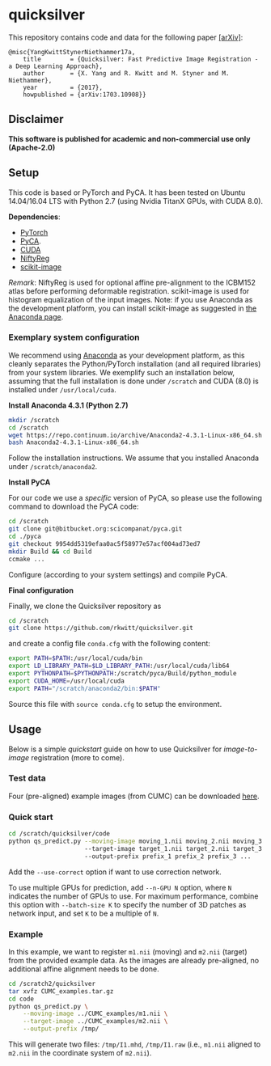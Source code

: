 # quicksilver
This repository contains code and data for the following paper [[arXiv]](https://arxiv.org/abs/1703.10908):

```
@misc{YangKwittStynerNiethammer17a,
    title        = {Quicksilver: Fast Predictive Image Registration - a Deep Learning Approach},
    author       = {X. Yang and R. Kwitt and M. Styner and M. Niethammer},
    year         = {2017},
    howpublished = {arXiv:1703.10908}}
```


## Disclaimer
**This software is published for academic and non-commercial use only (Apache-2.0)**

## Setup
This code is based or PyTorch and PyCA. It has been tested on Ubuntu 14.04/16.04 LTS with Python 2.7 (using Nvidia TitanX GPUs, with CUDA 8.0).

**Dependencies**:
* [PyTorch](http://pytorch.org/)
* [PyCA](https://bitbucket.org/scicompanat/pyca).
* [CUDA](https://developer.nvidia.com/cuda-downloads)
* [NiftyReg](https://sourceforge.net/projects/niftyreg/)
* [scikit-image](http://scikit-image.org)

*Remark*: NiftyReg is used for optional affine pre-alignment to the ICBM152 atlas before performing deformable registration. scikit-image is used for histogram equalization of the input images. Note: if you use Anaconda as the development platform, you can install scikit-image as suggested in [the Anaconda page](https://anaconda.org/anaconda/scikit-image).

### Exemplary system configuration

We recommend using [Anaconda](https://www.continuum.io/) as your development platform, as this cleanly separates the Python/PyTorch installation (and all required libraries) from your system libraries. We exemplify such an installation below, assuming that the full installation is done under `/scratch` and CUDA (8.0) is installed under `/usr/local/cuda`.

**Install Anaconda 4.3.1 (Python 2.7)**
```bash
mkdir /scratch
cd /scratch
wget https://repo.continuum.io/archive/Anaconda2-4.3.1-Linux-x86_64.sh
bash Anaconda2-4.3.1-Linux-x86_64.sh
```
Follow the installation instructions. We assume that you installed
Anaconda under `/scratch/anaconda2`.

**Install PyCA**

For our code we use a *specific* version of PyCA, so please use the following command to download the PyCA code:
```bash
cd /scratch
git clone git@bitbucket.org:scicompanat/pyca.git
cd ./pyca
git checkout 9954dd5319efaa0ac5f58977e57acf004ad73ed7
mkdir Build && cd Build
ccmake ...
```
Configure (according to your system settings) and compile PyCA.

**Final configuration**

Finally, we clone the Quicksilver repository as
```bash
cd /scratch
git clone https://github.com/rkwitt/quicksilver.git
```
and create a config file `conda.cfg` with the following content:
```bash
export PATH=$PATH:/usr/local/cuda/bin
export LD_LIBRARY_PATH=$LD_LIBRARY_PATH:/usr/local/cuda/lib64
export PYTHONPATH=$PYTHONPATH:/scratch/pyca/Build/python_module
export CUDA_HOME=/usr/local/cuda
export PATH="/scratch/anaconda2/bin:$PATH"
```
Source this file with `source conda.cfg` to setup the environment.

## Usage

Below is a simple *quickstart* guide on how to use Quicksilver for
*image-to-image* registration (more to come).

### Test data

Four (pre-aligned) example images (from CUMC) can be downloaded [here](https://drive.google.com/open?id=0BxHF82gaPzgSN0IwMnpXTHNibWc).

### Quick start
```bash
cd /scratch/quicksilver/code
python qs_predict.py --moving-image moving_1.nii moving_2.nii moving_3.nii ...
                     --target-image target_1.nii target_2.nii target_3.nii ...
		             --output-prefix prefix_1 prefix_2 prefix_3 ...
```
Add the ``--use-correct`` option if want to use correction network.

To use multiple GPUs for prediction, add ``--n-GPU N`` option, where ``N`` indicates the number of GPUs to use. For maximum performance, combine this option with ``--batch-size K`` to specify the number of 3D patches as network input, and set ``K`` to be a multiple of ``N``.

### Example

In this example, we want to register `m1.nii` (moving) and `m2.nii` (target) from the provided example data. As the images are already pre-aligned, no
additional affine alignment needs to be done.

```bash
cd /scratch2/quicksilver
tar xvfz CUMC_examples.tar.gz
cd code
python qs_predict.py \
    --moving-image ../CUMC_examples/m1.nii \
    --target-image ../CUMC_examples/m2.nii \
    --output-prefix /tmp/
```
This will generate two files: `/tmp/I1.mhd`, `/tmp/I1.raw` (i.e., `m1.nii` aligned to `m2.nii` in the coordinate system of `m2.nii`).
